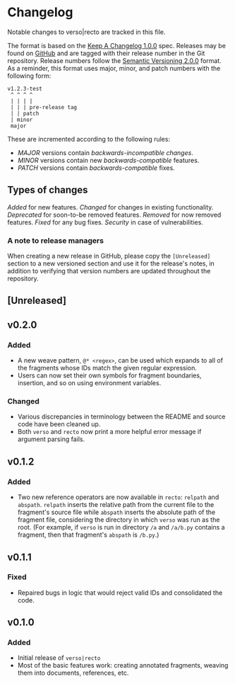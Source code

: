# Changelog

Notable changes to verso|recto are tracked in this file.

The format is based on the [Keep A Changelog 1.0.0](https://keepachangelog.com/en/1.0.0/) spec.
Releases may be found on [GitHub](https://github.com/nickpascucci/verso/releases/) and are tagged with
their release number in the Git repository. Release numbers follow the [Semantic Versioning
2.0.0](https://semver.org/) format. As a reminder, this format uses major, minor, and patch numbers
with the following form:

```
v1.2.3-test
 ^ ^ ^ ^
 | | | |
 | | | pre-release tag
 | | patch
 | minor
 major
```

These are incremented according to the following rules:

- *MAJOR* versions contain *backwards-incompatible changes*.
- *MINOR* versions contain new *backwards-compatible* features.
- *PATCH* versions contain *backwards-compatible* fixes.

## Types of changes

_Added_ for new features.
_Changed_ for changes in existing functionality.
_Deprecated_ for soon-to-be removed features.
_Removed_ for now removed features.
_Fixed_ for any bug fixes.
_Security_ in case of vulnerabilities.

### A note to release managers

When creating a new release in GitHub, please copy the `[Unreleased]` section to a new versioned
section and use it for the release's notes, in addition to verifying that version numbers are
updated throughout the repository.

## [Unreleased]

## v0.2.0

### Added

- A new weave pattern, `@* <regex>`, can be used which expands to all of the fragments whose IDs
  match the given regular expression.
- Users can now set their own symbols for fragment boundaries, insertion, and so on using
  environment variables. 

### Changed

- Various discrepancies in terminology between the README and source code have been cleaned up.
- Both `verso` and `recto` now print a more helpful error message if argument parsing fails.

## v0.1.2

### Added

- Two new reference operators are now available in `recto`: `relpath` and
  `abspath`. `relpath` inserts the relative path from the current file to the
  fragment's source file while `abspath` inserts the absolute path of the
  fragment file, considering the directory in which `verso` was run as the
  root. (For example, if `verso` is run in directory `/a` and `/a/b.py` contains
  a fragment, then that fragment's `abspath` is `/b.py`.)

## v0.1.1

### Fixed

- Repaired bugs in logic that would reject valid IDs and consolidated the code.

## v0.1.0

### Added
- Initial release of `verso|recto`
- Most of the basic features work: creating annotated fragments, weaving them
  into documents, references, etc.

